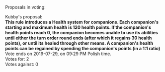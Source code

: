 Proposals in voting:  

Kubby's proposal:  
**This rule introduces a Health system for companions. Each companion's starting and maximum health is 120 health points. If the companion's health points reach 0, the companion becomes unable to use its abilities until either the turn order round ends (after which it regains 30 health points), or until its healed through other means. A companion's health points can be regained by spending the companion's points (in a 1:1 ratio)**  
Vote ends on 2019-07-29, on 09:29 PM Polish time.  
Votes for: 2  
Votes against: 0  

